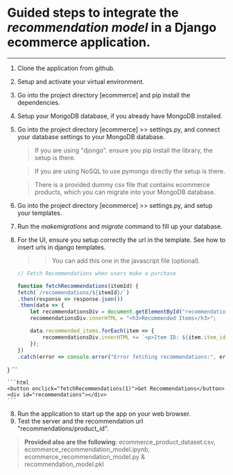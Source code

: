 # Guided steps to integrate the *recommendation model* in a Django ecommerce application.

----

1. Clone the application from github.
2. Setup and activate your virtual environment.
3. Go into the project directory [ecommerce] and pip install the dependencies.
4. Setup your MongoDB database, if you already have MongoDB installed.
5. Go into the project directory [ecommerce] >> settings.py, and connect your database settings to your MongoDB database.
    > If you are using "djongo". ensure you pip install the library, the setup is there.

    > If you are using NoSQL to use pymongo directly the setup is there.

    > There is a provided dummy csv file that contains ecommerce products, which you can migrate into your MongoDB database.

6. Go into the project directory [ecommerce] >> settings.py, and setup your templates.
7. Run the *makemigrations* and *migrate* command to fill up your database.
8. For the UI, ensure you setup correctly the url in the template. See how to insert urls in django templates.

    >> You can add this one in the javascript file (optional).
    ```javascript
   // Fetch Recommendations when users make a purchase
   
   function fetchRecommendations(itemId) {
    fetch(`/recommendations/${itemId}/`)
    .then(response => response.json())
    .then(data => {
        let recommendationsDiv = document.getElementById("recommendations");
        recommendationsDiv.innerHTML = "<h3>Recommended Items</h3>";

        data.recommended_items.forEach(item => {
            recommendationsDiv.innerHTML += `<p>Item ID: ${item.item_id} (Shop: ${item.shop})</p>`;
        });
    })
    .catch(error => console.error("Error fetching recommendations:", error));
}
    ```

    ```html
    <button onclick="fetchRecommendations(1)">Get Recommendations</button>
    <div id="recommendations"></div>
    ```


8. Run the application to start up the app on your web browser.
9. Test the server and the recommendation url "recommendations/product_id".

>   **Provided also are the following**: ecommerce_product_dataset.csv, ecommerce_recommendation_model.ipynb, ecommerce_recommendation_model.py & recommendation_model.pkl
